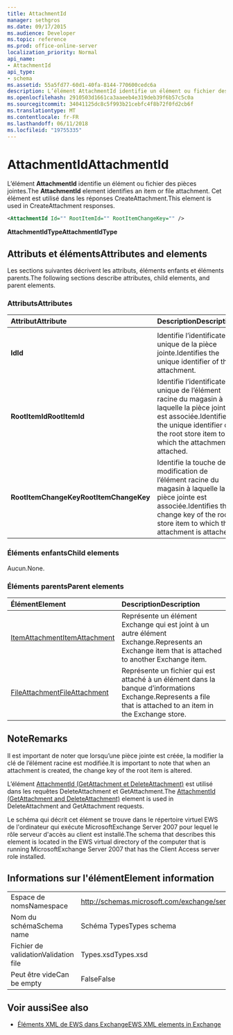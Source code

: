 ```yaml
---
title: AttachmentId
manager: sethgros
ms.date: 09/17/2015
ms.audience: Developer
ms.topic: reference
ms.prod: office-online-server
localization_priority: Normal
api_name:
- AttachmentId
api_type:
- schema
ms.assetid: 55a5fd77-60d1-40fa-8144-770600cedc6a
description: L’élément AttachmentId identifie un élément ou fichier des pièces jointes. Cet élément est utilisé dans les réponses CreateAttachment.
ms.openlocfilehash: 2910503d1661ca3aaeeb4e319deb39f6b57c5c0a
ms.sourcegitcommit: 34041125dc8c5f993b21cebfc4f8b72f0fd2cb6f
ms.translationtype: MT
ms.contentlocale: fr-FR
ms.lasthandoff: 06/11/2018
ms.locfileid: "19755335"
---
```

# <a name="attachmentid"></a><span data-ttu-id="6b7b0-104">AttachmentId</span><span class="sxs-lookup"><span data-stu-id="6b7b0-104">AttachmentId</span></span>

<span data-ttu-id="6b7b0-105">L’élément **AttachmentId** identifie un élément ou fichier des pièces jointes.</span><span class="sxs-lookup"><span data-stu-id="6b7b0-105">The **AttachmentId** element identifies an item or file attachment.</span></span> <span data-ttu-id="6b7b0-106">Cet élément est utilisé dans les réponses CreateAttachment.</span><span class="sxs-lookup"><span data-stu-id="6b7b0-106">This element is used in CreateAttachment responses.</span></span> 
  
```xml
<AttachmentId Id="" RootItemId="" RootItemChangeKey="" />
```

 <span data-ttu-id="6b7b0-107">**AttachmentIdType**</span><span class="sxs-lookup"><span data-stu-id="6b7b0-107">**AttachmentIdType**</span></span>
## <a name="attributes-and-elements"></a><span data-ttu-id="6b7b0-108">Attributs et éléments</span><span class="sxs-lookup"><span data-stu-id="6b7b0-108">Attributes and elements</span></span>

<span data-ttu-id="6b7b0-109">Les sections suivantes décrivent les attributs, éléments enfants et éléments parents.</span><span class="sxs-lookup"><span data-stu-id="6b7b0-109">The following sections describe attributes, child elements, and parent elements.</span></span>
  
### <a name="attributes"></a><span data-ttu-id="6b7b0-110">Attributs</span><span class="sxs-lookup"><span data-stu-id="6b7b0-110">Attributes</span></span>

|<span data-ttu-id="6b7b0-111">**Attribut**</span><span class="sxs-lookup"><span data-stu-id="6b7b0-111">**Attribute**</span></span>|<span data-ttu-id="6b7b0-112">**Description**</span><span class="sxs-lookup"><span data-stu-id="6b7b0-112">**Description**</span></span>|
|:-----|:-----|
|<span data-ttu-id="6b7b0-113">
  **Id**</span><span class="sxs-lookup"><span data-stu-id="6b7b0-113">**Id**</span></span> <br/> |<span data-ttu-id="6b7b0-114">Identifie l’identificateur unique de la pièce jointe.</span><span class="sxs-lookup"><span data-stu-id="6b7b0-114">Identifies the unique identifier of the attachment.</span></span>  <br/> |
|<span data-ttu-id="6b7b0-115">**RootItemId**</span><span class="sxs-lookup"><span data-stu-id="6b7b0-115">**RootItemId**</span></span> <br/> |<span data-ttu-id="6b7b0-116">Identifie l’identificateur unique de l’élément racine du magasin à laquelle la pièce jointe est associée.</span><span class="sxs-lookup"><span data-stu-id="6b7b0-116">Identifies the unique identifier of the root store item to which the attachment is attached.</span></span>  <br/> |
|<span data-ttu-id="6b7b0-117">**RootItemChangeKey**</span><span class="sxs-lookup"><span data-stu-id="6b7b0-117">**RootItemChangeKey**</span></span> <br/> |<span data-ttu-id="6b7b0-118">Identifie la touche de modification de l’élément racine du magasin à laquelle la pièce jointe est associée.</span><span class="sxs-lookup"><span data-stu-id="6b7b0-118">Identifies the change key of the root store item to which the attachment is attached.</span></span>  <br/> |
   
### <a name="child-elements"></a><span data-ttu-id="6b7b0-119">Éléments enfants</span><span class="sxs-lookup"><span data-stu-id="6b7b0-119">Child elements</span></span>

<span data-ttu-id="6b7b0-120">Aucun.</span><span class="sxs-lookup"><span data-stu-id="6b7b0-120">None.</span></span>
  
### <a name="parent-elements"></a><span data-ttu-id="6b7b0-121">Éléments parents</span><span class="sxs-lookup"><span data-stu-id="6b7b0-121">Parent elements</span></span>

|<span data-ttu-id="6b7b0-122">**Élément**</span><span class="sxs-lookup"><span data-stu-id="6b7b0-122">**Element**</span></span>|<span data-ttu-id="6b7b0-123">**Description**</span><span class="sxs-lookup"><span data-stu-id="6b7b0-123">**Description**</span></span>|
|:-----|:-----|
|[<span data-ttu-id="6b7b0-124">ItemAttachment</span><span class="sxs-lookup"><span data-stu-id="6b7b0-124">ItemAttachment</span></span>](itemattachment.md) <br/> |<span data-ttu-id="6b7b0-125">Représente un élément Exchange qui est joint à un autre élément Exchange.</span><span class="sxs-lookup"><span data-stu-id="6b7b0-125">Represents an Exchange item that is attached to another Exchange item.</span></span>  <br/> |
|[<span data-ttu-id="6b7b0-126">FileAttachment</span><span class="sxs-lookup"><span data-stu-id="6b7b0-126">FileAttachment</span></span>](fileattachment.md) <br/> |<span data-ttu-id="6b7b0-127">Représente un fichier qui est attaché à un élément dans la banque d’informations Exchange.</span><span class="sxs-lookup"><span data-stu-id="6b7b0-127">Represents a file that is attached to an item in the Exchange store.</span></span>  <br/> |
   
## <a name="remarks"></a><span data-ttu-id="6b7b0-128">Note</span><span class="sxs-lookup"><span data-stu-id="6b7b0-128">Remarks</span></span>

<span data-ttu-id="6b7b0-129">Il est important de noter que lorsqu’une pièce jointe est créée, la modifier la clé de l’élément racine est modifiée.</span><span class="sxs-lookup"><span data-stu-id="6b7b0-129">It is important to note that when an attachment is created, the change key of the root item is altered.</span></span>
  
<span data-ttu-id="6b7b0-130">L’élément [AttachmentId (GetAttachment et DeleteAttachment)](attachmentid-getattachment-and-deleteattachment.md) est utilisé dans les requêtes DeleteAttachment et GetAttachment.</span><span class="sxs-lookup"><span data-stu-id="6b7b0-130">The [AttachmentId (GetAttachment and DeleteAttachment)](attachmentid-getattachment-and-deleteattachment.md) element is used in DeleteAttachment and GetAttachment requests.</span></span> 
  
<span data-ttu-id="6b7b0-131">Le schéma qui décrit cet élément se trouve dans le répertoire virtuel EWS de l'ordinateur qui exécute MicrosoftExchange Server 2007 pour lequel le rôle serveur d'accès au client est installé.</span><span class="sxs-lookup"><span data-stu-id="6b7b0-131">The schema that describes this element is located in the EWS virtual directory of the computer that is running MicrosoftExchange Server 2007 that has the Client Access server role installed.</span></span>
  
## <a name="element-information"></a><span data-ttu-id="6b7b0-132">Informations sur l'élément</span><span class="sxs-lookup"><span data-stu-id="6b7b0-132">Element information</span></span>

|||
|:-----|:-----|
|<span data-ttu-id="6b7b0-133">Espace de noms</span><span class="sxs-lookup"><span data-stu-id="6b7b0-133">Namespace</span></span>  <br/> |http://schemas.microsoft.com/exchange/services/2006/types  <br/> |
|<span data-ttu-id="6b7b0-134">Nom du schéma</span><span class="sxs-lookup"><span data-stu-id="6b7b0-134">Schema name</span></span>  <br/> |<span data-ttu-id="6b7b0-135">Schéma Types</span><span class="sxs-lookup"><span data-stu-id="6b7b0-135">Types schema</span></span>  <br/> |
|<span data-ttu-id="6b7b0-136">Fichier de validation</span><span class="sxs-lookup"><span data-stu-id="6b7b0-136">Validation file</span></span>  <br/> |<span data-ttu-id="6b7b0-137">Types.xsd</span><span class="sxs-lookup"><span data-stu-id="6b7b0-137">Types.xsd</span></span>  <br/> |
|<span data-ttu-id="6b7b0-138">Peut être vide</span><span class="sxs-lookup"><span data-stu-id="6b7b0-138">Can be empty</span></span>  <br/> |<span data-ttu-id="6b7b0-139">False</span><span class="sxs-lookup"><span data-stu-id="6b7b0-139">False</span></span>  <br/> |
   
## <a name="see-also"></a><span data-ttu-id="6b7b0-140">Voir aussi</span><span class="sxs-lookup"><span data-stu-id="6b7b0-140">See also</span></span>

- [<span data-ttu-id="6b7b0-141">Éléments XML de EWS dans Exchange</span><span class="sxs-lookup"><span data-stu-id="6b7b0-141">EWS XML elements in Exchange</span></span>](ews-xml-elements-in-exchange.md)

